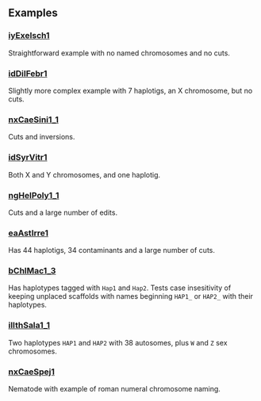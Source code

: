 
## Examples

### [iyExeIsch1](iyExeIsch1)

Straightforward example with no named chromosomes and no cuts.

### [idDilFebr1](idDilFebr1)

Slightly more complex example with 7 haplotigs, an X chromosome, but no cuts.

### [nxCaeSini1_1](nxCaeSini1_1)

Cuts and inversions.

### [idSyrVitr1](idSyrVitr1)

Both X and Y chromosomes, and one haplotig.

### [ngHelPoly1_1](ngHelPoly1_1)

Cuts and a large number of edits.

### [eaAstIrre1](eaAstIrre1)

Has 44 haplotigs, 34 contaminants and a large number of cuts.

### [bChlMac1_3](bChlMac1_3/)

Has haplotypes tagged with `Hap1` and `Hap2`. Tests case insesitivity of
keeping unplaced scaffolds with names beginning `HAP1_` or `HAP2_` with their
haplotypes.

### [ilIthSala1_1](ilIthSala1_1)

Two haplotypes `HAP1` and `HAP2` with 38 autosomes, plus `W` and `Z` sex
chromosomes.

### [nxCaeSpej1](nxCaeSpej1)

Nematode with example of roman numeral chromosome naming.
